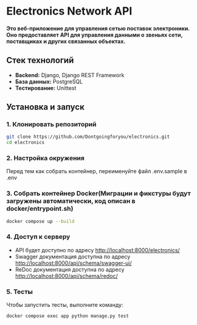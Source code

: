 # Electronics Network API

#### Это веб-приложение для управления сетью поставок электроники. Оно предоставляет API для управления данными о звеньях сети, поставщиках и других связанных объектах.

## Стек технологий
- **Backend:** Django, Django REST Framework
- **База данных:** PostgreSQL
- **Тестирование:** Unittest


## Установка и запуск

### 1. Клонировать репозиторий

```bash
git clone https://github.com/Dontgoingforyou/electronics.git
cd electronics
```

### 2. Настройка окружения
Перед тем как собрать контейнер, переименуйте файл .env.sample в .env 

### 3. Собрать контейнер Docker(Миграции и фикстуры будут загружены автоматически, код описан в docker/entrypoint.sh)
```bash
docker compose up --build
```

### 4. Доступ к серверу

- API будет доступно по адресу [http://localhost:8000/electronics/](http://localhost:8000/electronics/)
- Swagger документация доступна по адресу [http://localhost:8000/api/schema/swagger-ui/](http://localhost:8000/api/schema/swagger-ui/)
- ReDoc документация доступна по адресу [http://localhost:8000/api/schema/redoc/](http://localhost:8000/api/schema/redoc/)

### 5. Тесты
Чтобы запустить тесты, выполните команду:
```bash
docker compose exec app python manage.py test
```